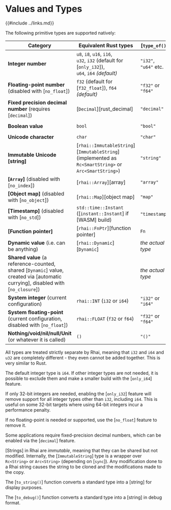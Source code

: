 Values and Types
===============

{{#include ../links.md}}

The following primitive types are supported natively:

| Category                                                                                                                         | Equivalent Rust types                                                                                 | [`type_of()`]         | `to_string()`             |
| -------------------------------------------------------------------------------------------------------------------------------- | ----------------------------------------------------------------------------------------------------- | --------------------- | ------------------------- |
| **Integer number**                                                                                                               | `u8`, `i8`, `u16`, `i16`, <br/>`u32`, `i32` (default for [`only_i32`]),<br/>`u64`, `i64` _(default)_  | `"i32"`, `"u64"` etc. | `"42"`, `"123"` etc.      |
| **Floating-point number** (disabled with [`no_float`])                                                                           | `f32` (default for [`f32_float`]), `f64` _(default)_                                                  | `"f32"` or `"f64"`    | `"123.4567"` etc.         |
| **Fixed precision decimal number** (requires [`decimal`])                                                                        | [`Decimal`][rust_decimal]                                                                             | `"decimal"`           | `"42"`, `"123.4567"` etc. |
| **Boolean value**                                                                                                                | `bool`                                                                                                | `"bool"`              | `"true"` or `"false"`     |
| **Unicode character**                                                                                                            | `char`                                                                                                | `"char"`              | `"A"`, `"x"` etc.         |
| **Immutable Unicode [string]**                                                                                                   | [`rhai::ImmutableString`][`ImmutableString`] (implemented as `Rc<SmartString>` or `Arc<SmartString>`) | `"string"`            | `"hello"` etc.            |
| **[`Array`]** (disabled with [`no_index`])                                                                                       | [`rhai::Array`][array]                                                                                | `"array"`             | `"[ 1, 2, 3 ]"`           |
| **[Object map]** (disabled with [`no_object`])                                                                                   | [`rhai::Map`][object map]                                                                             | `"map"`               | `"#{ "a": 1, "b": 2 }"`   |
| **[Timestamp]** (disabled with [`no_std`])                                                                                       | `std::time::Instant` ([`instant::Instant`] if [WASM] build)                                           | `"timestamp"`         | `"<timestamp>"`           |
| **[Function pointer]**                                                                                                           | [`rhai::FnPtr`][function pointer]                                                                     | `Fn`                  | `"Fn(foo)"`               |
| **Dynamic value** (i.e. can be anything)                                                                                         | [`rhai::Dynamic`][`Dynamic`]                                                                          | _the actual type_     | _actual value_            |
| **Shared value** (a reference-counted, shared [`Dynamic`] value, created via [automatic currying], disabled with [`no_closure`]) |                                                                                                       | _the actual type_     | _actual value_            |
| **System integer** (current configuration)                                                                                       | `rhai::INT` (`i32` or `i64`)                                                                          | `"i32"` or `"i64"`    | `"42"`, `"123"` etc.      |
| **System floating-point** (current configuration, disabled with [`no_float`])                                                    | `rhai::FLOAT` (`f32` or `f64`)                                                                        | `"f32"` or `"f64"`    | `"123.456"` etc.          |
| **Nothing/void/nil/null/Unit** (or whatever it is called)                                                                        | `()`                                                                                                  | `"()"`                | `""` _(empty string)_     |

All types are treated strictly separate by Rhai, meaning that `i32` and `i64` and `u32` are completely different -
they even cannot be added together. This is very similar to Rust.

The default integer type is `i64`. If other integer types are not needed, it is possible to exclude them and make a
smaller build with the [`only_i64`] feature.

If only 32-bit integers are needed, enabling the [`only_i32`] feature will remove support for all
integer types other than `i32`, including `i64`.
This is useful on some 32-bit targets where using 64-bit integers incur a performance penalty.

If no floating-point is needed or supported, use the [`no_float`] feature to remove it.

Some applications require fixed-precision decimal numbers, which can be enabled via the [`decimal`] feature.

[Strings] in Rhai are _immutable_, meaning that they can be shared but not modified.
Internally, the [`ImmutableString`] type is a wrapper over `Rc<String>` or `Arc<String>` (depending on [`sync`]).
Any modification done to a Rhai string causes the string to be cloned and the modifications made to the copy.

The [`to_string()`] function converts a standard type into a [string] for display purposes.

The [`to_debug()`] function converts a standard type into a [string] in debug format.

